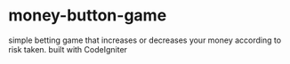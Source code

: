 # money-button-game
simple betting game that increases or decreases your money according to risk taken. built with CodeIgniter
